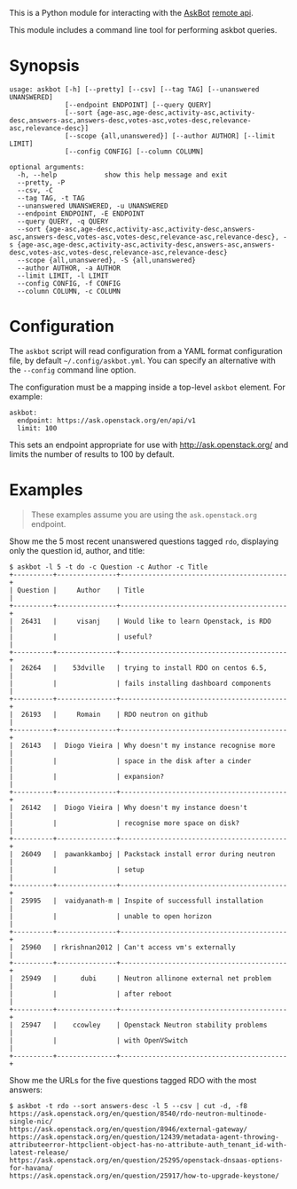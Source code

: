 This is a Python module for interacting with the [AskBot][] [remote
api][].

[askbot]: http://askbot.org/
[remote api]: http://askbot.org/doc/api.html

This module includes a command line tool for performing askbot
queries.

Synopsis
========

    usage: askbot [-h] [--pretty] [--csv] [--tag TAG] [--unanswered UNANSWERED]
                  [--endpoint ENDPOINT] [--query QUERY]
                  [--sort {age-asc,age-desc,activity-asc,activity-desc,answers-asc,answers-desc,votes-asc,votes-desc,relevance-asc,relevance-desc}]
                  [--scope {all,unanswered}] [--author AUTHOR] [--limit LIMIT]
                  [--config CONFIG] [--column COLUMN]

    optional arguments:
      -h, --help            show this help message and exit
      --pretty, -P
      --csv, -C
      --tag TAG, -t TAG
      --unanswered UNANSWERED, -u UNANSWERED
      --endpoint ENDPOINT, -E ENDPOINT
      --query QUERY, -q QUERY
      --sort {age-asc,age-desc,activity-asc,activity-desc,answers-asc,answers-desc,votes-asc,votes-desc,relevance-asc,relevance-desc}, -s {age-asc,age-desc,activity-asc,activity-desc,answers-asc,answers-desc,votes-asc,votes-desc,relevance-asc,relevance-desc}
      --scope {all,unanswered}, -S {all,unanswered}
      --author AUTHOR, -a AUTHOR
      --limit LIMIT, -l LIMIT
      --config CONFIG, -f CONFIG
      --column COLUMN, -c COLUMN

Configuration
=============

The `askbot` script will read configuration from a YAML format
configuration file, by default `~/.config/askbot.yml`.  You can
specify an alternative with the `--config` command line option.

The configuration must be a mapping inside a top-level `askbot`
element.  For example:

    askbot:
      endpoint: https://ask.openstack.org/en/api/v1
      limit: 100

This sets an endpoint appropriate for use with
http://ask.openstack.org/ and limits the number of results to 100 by
default.

Examples
========

> These examples assume you are using the `ask.openstack.org` endpoint.

Show me the 5 most recent unanswered questions tagged `rdo`, displaying only the question id, author, and title:

    $ askbot -l 5 -t do -c Question -c Author -c Title
    +----------+---------------+------------------------------------------+
    | Question |     Author    | Title                                    |
    +----------+---------------+------------------------------------------+
    |  26431   |     visanj    | Would like to learn Openstack, is RDO    |
    |          |               | useful?                                  |
    +----------+---------------+------------------------------------------+
    |  26264   |    53dville   | trying to install RDO on centos 6.5,     |
    |          |               | fails installing dashboard components    |
    +----------+---------------+------------------------------------------+
    |  26193   |     Romain    | RDO neutron on github                    |
    +----------+---------------+------------------------------------------+
    |  26143   |  Diogo Vieira | Why doesn't my instance recognise more   |
    |          |               | space in the disk after a cinder         |
    |          |               | expansion?                               |
    +----------+---------------+------------------------------------------+
    |  26142   |  Diogo Vieira | Why doesn't my instance doesn't          |
    |          |               | recognise more space on disk?            |
    +----------+---------------+------------------------------------------+
    |  26049   |  pawankkamboj | Packstack install error during neutron   |
    |          |               | setup                                    |
    +----------+---------------+------------------------------------------+
    |  25995   |  vaidyanath-m | Inspite of successfull installation      |
    |          |               | unable to open horizon                   |
    +----------+---------------+------------------------------------------+
    |  25960   | rkrishnan2012 | Can't access vm's externally             |
    +----------+---------------+------------------------------------------+
    |  25949   |      dubi     | Neutron allinone external net problem    |
    |          |               | after reboot                             |
    +----------+---------------+------------------------------------------+
    |  25947   |    ccowley    | Openstack Neutron stability problems     |
    |          |               | with OpenVSwitch                         |
    +----------+---------------+------------------------------------------+

Show me the URLs for the five questions tagged RDO with the most answers:

    $ askbot -t rdo --sort answers-desc -l 5 --csv | cut -d, -f8
    https://ask.openstack.org/en/question/8540/rdo-neutron-multinode-single-nic/
    https://ask.openstack.org/en/question/8946/external-gateway/
    https://ask.openstack.org/en/question/12439/metadata-agent-throwing-attributeerror-httpclient-object-has-no-attribute-auth_tenant_id-with-latest-release/
    https://ask.openstack.org/en/question/25295/openstack-dnsaas-options-for-havana/
    https://ask.openstack.org/en/question/25917/how-to-upgrade-keystone/



